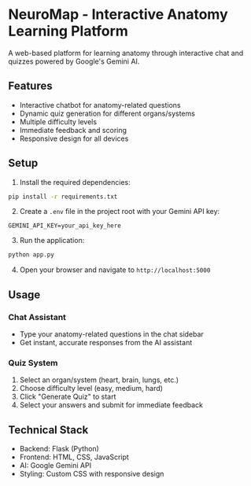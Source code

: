 # NeuroMap - Interactive Anatomy Learning Platform

A web-based platform for learning anatomy through interactive chat and quizzes powered by Google's Gemini AI.

## Features

- Interactive chatbot for anatomy-related questions
- Dynamic quiz generation for different organs/systems
- Multiple difficulty levels
- Immediate feedback and scoring
- Responsive design for all devices

## Setup

1. Install the required dependencies:
```bash
pip install -r requirements.txt
```

2. Create a `.env` file in the project root with your Gemini API key:
```
GEMINI_API_KEY=your_api_key_here
```

3. Run the application:
```bash
python app.py
```

4. Open your browser and navigate to `http://localhost:5000`

## Usage

### Chat Assistant
- Type your anatomy-related questions in the chat sidebar
- Get instant, accurate responses from the AI assistant

### Quiz System
1. Select an organ/system (heart, brain, lungs, etc.)
2. Choose difficulty level (easy, medium, hard)
3. Click "Generate Quiz" to start
4. Select your answers and submit for immediate feedback

## Technical Stack

- Backend: Flask (Python)
- Frontend: HTML, CSS, JavaScript
- AI: Google Gemini API
- Styling: Custom CSS with responsive design